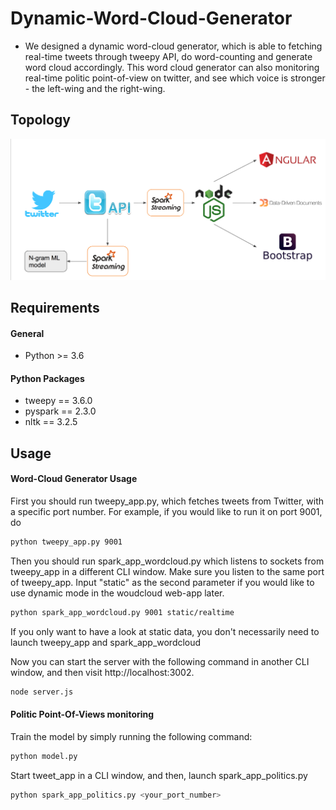 # Dynamic-Word-Cloud-Generator
  * We designed a dynamic word-cloud generator, which is able to fetching real-time tweets through tweepy API, do word-counting and generate word cloud accordingly. This word cloud generator can also monitoring real-time politic point-of-view on twitter, and see which voice is stronger - the left-wing and the right-wing.
  
## Topology

<img src='images/topology.png' width="600">

## Requirements
#### General
  * Python >= 3.6
#### Python Packages
  * tweepy == 3.6.0
  * pyspark == 2.3.0
  * nltk == 3.2.5

## Usage

#### Word-Cloud Generator Usage

First you should run tweepy_app.py, which fetches tweets from Twitter, with a specific port number. For example, if you would like to run it on port 9001, do

```bash
python tweepy_app.py 9001
```

Then you should run spark_app_wordcloud.py which listens to sockets from tweepy_app in a different CLI window. Make sure you listen to the same port of tweepy_app. Input "static" as the second parameter if you would like to use dynamic mode in the woudcloud web-app later.

```bash
python spark_app_wordcloud.py 9001 static/realtime
```

If you only want to have a look at static data, you don't necessarily need to launch tweepy_app and spark_app_wordcloud

Now you can start the server with the following command in another CLI window, and then visit http://localhost:3002. 

```bash
node server.js
```



#### Politic Point-Of-Views monitoring

Train the model by simply running the following command:

```bash
python model.py
```

Start tweet_app in a CLI window, and then, launch spark_app_politics.py

```bash
python spark_app_politics.py <your_port_number>
```

